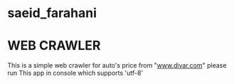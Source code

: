 # saeid_farahani
# WEB CRAWLER

This is a simple web crawler for auto's price from "www.divar.com"
please run This app in console which supports 'utf-8'
